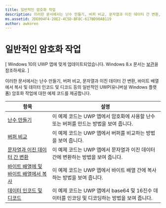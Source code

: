 ```yaml
---
title: 일반적인 암호화 작업
description: 이러한 문서에서는 난수 만들기, 버퍼 비교, 문자열과 이진 데이터 간 변환, 바이트 배열에서 복사 및 데이터 인코드 및 디코드 등의 일반적인 UWP(유니버설 Windows 플랫폼) 암호화 작업에 대한 예제 코드를 제공합니다.
ms.assetid: 2DE094F4-28E2-4C5D-BF8C-617BD90AB119
author: awkoren
---
```


# 일반적인 암호화 작업


\[ Windows 10의 UWP 앱에 맞게 업데이트되었습니다. Windows 8.x 문서는 [보관](http://go.microsoft.com/fwlink/p/?linkid=619132)을 참조하세요. \]

이러한 문서에서는 난수 만들기, 버퍼 비교, 문자열과 이진 데이터 간 변환, 바이트 배열에서 복사 및 데이터 인코드 및 디코드 등의 일반적인 UWP(유니버설 Windows 플랫폼) 암호화 작업에 대한 예제 코드를 제공합니다.

 
| 항목                                                                                 | 설명                                                                                            |
|---------------------------------------------------------------------------------------|--------------------------------------------------------------------------------------------------------|
| [난수 만들기](create-random-numbers.md)                                     | 이 예제 코드는 UWP 앱에서 암호화에 사용할 난수 또는 버퍼를 만드는 방법을 보여 줍니다. |
| [버퍼 비교](compare-buffers.md)                                                 | 이 예제 코드는 UWP 앱에서 버퍼를 비교하는 방법을 보여 줍니다.                                          |
| [문자열과 이진 데이터 간 변환](convert-between-strings-and-binary-data.md) | 이 예제 코드는 UWP 앱에서 문자열과 이진 데이터 간에 변환하는 방법을 보여 줍니다.                  |
| [바이트 배열에 및 바이트 배열에서 복사](copy-to-and-from-byte-arrays.md)                       | 이 예제 코드는 UWP 앱에서 바이트 배열 간에 복사하는 방법을 보여 줍니다.                             |
| [데이터 인코드 및 디코드](encode-and-decode-data.md)                                   | 이 예제 코드는 UWP 앱에서 base64 및 16진수 데이터를 인코딩 및 디코딩하는 방법을 보여 줍니다.            |
 


<!--HONumber=May16_HO2-->


